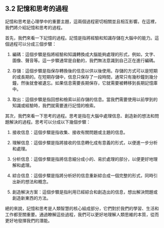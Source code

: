 ## 3.2 記憶和思考的過程

記憶和思考是心理學中的重要主題，這兩個過程密切相關並且相互影響。在這裡，我們將介紹記憶和思考的過程。

首先，我們來看一下記憶的過程。記憶是指將經驗和知識存儲在大腦中的能力。這個過程可以分成三個步驟：

1. 編碼：這個步驟是指將經驗和知識轉換成大腦能夠處理的形式，例如，文字、圖像、聲音等。這一步驟通常是自動的，我們無法意識到自己正在進行編碼。

2. 存儲：這個步驟是指保存轉換後的信息以供以後使用。存儲的方式可以是短期的或長期的。在短期存儲中，信息只保存了一段時間，通常只有幾秒鐘到幾分鐘，然後就會被遺忘。如果信息需要長期保存，它就需要被轉移到長期記憶庫中。

3. 取出：這個步驟是指回想和檢索以前存儲的信息。當我們需要使用以前學到的知識或經驗時，我們就需要進行記憶的檢索。

其次，我們來看一下思考的過程。思考是指在大腦中處理信息、創造新的想法和問題解決的過程。思考可以分成以下幾個步驟：

1. 接收信息：這個步驟是指收集、接收有關問題或主題的信息。

2. 理解信息：這個步驟是指將接收的信息轉化成有意義的形式，以便進一步分析和處理。

3. 分析信息：這個步驟是指將信息細分成小的、易於處理的部分，以便更好地理解和處理。

4. 綜合信息：這個步驟是指將分析好的信息重新綜合成一個完整的形式，同時引出新的想法和概念。

5. 創造解決方案：這個步驟是指利用已經綜合和創造出的信息，想出解決問題或創造新東西的方法。

總的來說，記憶和思考是人類智慧的核心組成部分，它們對於我們的學習、生活和工作都至關重要。通過瞭解這些過程，我們可以更好地理解人類思維的本質，從而更好地發揮我們的潛能。